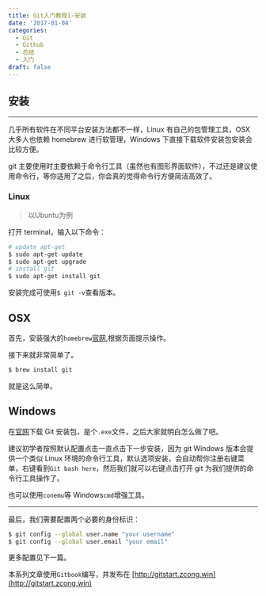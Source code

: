 ```yaml
---
title: Git入门教程1-安装
date: '2017-01-04'
categories:
  - Git
  - Github
  - 总结
  - 入门
draft: false
---
```


## 安装

---

几乎所有软件在不同平台安装方法都不一样，Linux 有自己的包管理工具，OSX 大多人也依赖 homebrew 进行软管理，Windows 下直接下载软件安装包安装会比较方便。

git 主要使用时主要依赖于命令行工具（虽然也有图形界面软件），不过还是建议使用命令行，等你适用了之后，你会真的觉得命令行方便简洁高效了。

<!--more-->

### Linux
> 以Ubuntu为例

打开 terminal，输入以下命令：
```sh
# update apt-get
$ sudo apt-get update
$ sudo apt-get upgrade
# install git
$ sudo apt-get install git
```
安装完成可使用`$ git -v`查看版本。

## OSX

首先，安装强大的`homebrew`[官网](http://brew.sh/index_zh-cn.html),根据页面提示操作。

接下来就非常简单了。
```sh
$ brew install git
```

就是这么简单。

## Windows

在[官网](https://git-for-windows.github.io/)下载 Git 安装包，是个`.exe`文件，之后大家就明白怎么做了吧。

建议初学者按照默认配置点击一直点击下一步安装，因为 git Windows 版本会提供一个类似 Linux 环境的命令行工具，默认选项安装，会自动帮你注册右键菜单，右键看到`Git bash here`，然后我们就可以右键点击打开 git 为我们提供的命令行工具操作了。

也可以使用`conemu`等 Windows`cmd`增强工具。

---

最后，我们需要配置两个必要的身份标识：
```sh
$ git config --global user.name "your username"
$ git config --global user.email "your email"
```
更多配置见下一篇。

本系列文章使用`Gitbook`编写，并发布在 [http://gitstart.zcong.win](http://gitstart.zcong.win)
